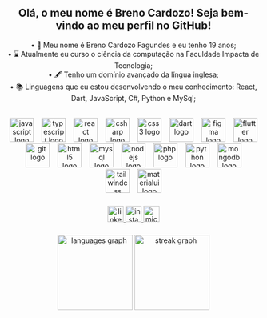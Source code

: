 <h2 align="center">Olá, o meu nome é Breno Cardozo! Seja bem-vindo ao meu perfil no GitHub!</h2>


<p align='center'>• 👻 Meu nome é Breno Cardozo Fagundes e eu tenho 19 anos;<br>• ⌛ Atualmente eu curso o ciência da computação na Faculdade Impacta de Tecnologia;<br>• 🖋️ Tenho um domínio avançado da língua inglesa;<br>• 📚 Linguagens que eu estou desenvolvendo o meu conhecimento: React, Dart, JavaScript, C#, Python e MySql;</p>
<br>

<div align="center">
  <img src="https://skillicons.dev/icons?i=js" height="48" alt="javascript logo"  />
  <img width="8" />
  <img src="https://skillicons.dev/icons?i=ts" height="48" alt="typescript logo"  />
  <img width="8" />
  <img src="https://skillicons.dev/icons?i=react" height="48" alt="react logo"  />
  <img width="8" />
  <img src="https://skillicons.dev/icons?i=cs" height="48" alt="csharp logo"  />
  <img width="8" />
  <img src="https://skillicons.dev/icons?i=css" height="48" alt="css3 logo"  />
  <img width="8" />
  <img src="https://skillicons.dev/icons?i=dart" height="48" alt="dart logo"  />
  <img width="8" />
  <img src="https://skillicons.dev/icons?i=figma" height="48" alt="figma logo"  />
  <img width="8" />
  <img src="https://skillicons.dev/icons?i=flutter" height="48" alt="flutter logo"  />
  <img width="8" />
  <img src="https://skillicons.dev/icons?i=git" height="48" alt="git logo"  />
  <img width="8" />
  <img src="https://skillicons.dev/icons?i=html" height="48" alt="html5 logo"  />
  <img width="8" />
  <img src="https://skillicons.dev/icons?i=mysql" height="48" alt="mysql logo"  />
  <img width="8" />
  <img src="https://skillicons.dev/icons?i=nodejs" height="48" alt="nodejs logo"  />
  <img width="8" />
  <img src="https://skillicons.dev/icons?i=php" height="48" alt="php logo"  />
  <img width="8" />
  <img src="https://skillicons.dev/icons?i=py" height="48" alt="python logo"  />
  <img width="8" />
  <img src="https://skillicons.dev/icons?i=mongodb" height="48" alt="mongodb logo"  />
  <img width="8" />
  <img src="https://skillicons.dev/icons?i=tailwind" height="48" alt="tailwindcss logo"  />
  <img width="8" />
  <img src="https://skillicons.dev/icons?i=materialui" height="48" alt="materialui logo"  />
</div>

###

<div align="center">
  <a href="https://www.linkedin.com/in/brenocardozo/" target="_blank">
    <img src="https://img.shields.io/static/v1?message=LinkedIn&logo=linkedin&label=&color=0077B5&logoColor=white&labelColor=&style=for-the-badge" height="32" alt="linkedin logo"  />
  </a>
  <a href="https://www.instagram.com/brenocardozof/" target="_blank">
    <img src="https://img.shields.io/static/v1?message=Instagram&logo=instagram&label=&color=E4405F&logoColor=white&labelColor=&style=for-the-badge" height="32" alt="instagram logo"  />
  </a>
  <a href="breno_cardozogarcia@hotmail.com" target="_blank">
    <img src="https://img.shields.io/static/v1?message=Outlook&logo=microsoft-outlook&label=&color=0078D4&logoColor=white&labelColor=&style=for-the-badge" height="32" alt="microsoft-outlook logo"  />
  </a>
</div>

###

<div align="center">
  <img src="https://github-readme-stats.vercel.app/api/top-langs?username=Breno-Cardozo&locale=pt-br&hide_title=false&layout=compact&card_width=320&langs_count=6&theme=algolia&hide_border=true&order=2" height="150" alt="languages graph"  />
  <img src="https://streak-stats.demolab.com?user=Breno-Cardozo&locale=pt-br&mode=daily&theme=algolia&hide_border=true&border_radius=5&order=3" height="150" alt="streak graph"  />
</div>

###
